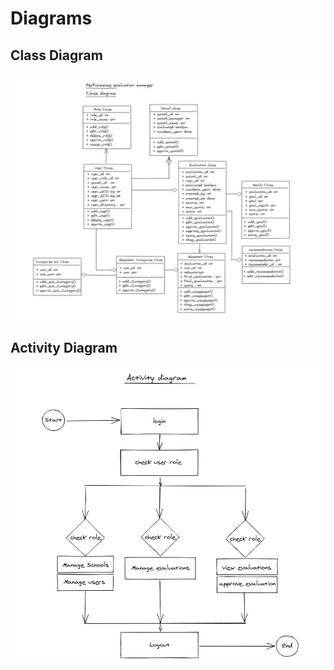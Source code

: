 # Diagrams

## Class Diagram

![class](./class_diagram.jpg)

## Activity Diagram

![activity](./activity_diagram.jpg)
